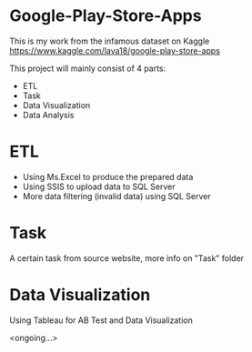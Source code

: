 # Google-Play-Store-Apps
This is my work from the infamous dataset on Kaggle https://www.kaggle.com/lava18/google-play-store-apps

This project will mainly consist of 4 parts:
- ETL
- Task
- Data Visualization
- Data Analysis

# ETL
- Using Ms.Excel to produce the prepared data
- Using SSIS to upload data to SQL Server
- More data filtering (invalid data) using SQL Server

# Task
A certain task from source website, more info on "Task" folder

# Data Visualization
Using Tableau for AB Test and Data Visualization

<ongoing...>
